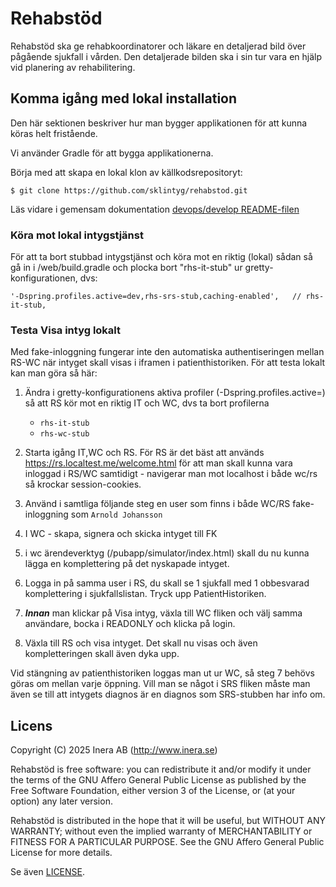 # Rehabstöd
Rehabstöd ska ge rehabkoordinatorer och läkare en detaljerad bild över pågående sjukfall i vården. Den detaljerade bilden ska i sin tur vara en hjälp vid planering av rehabilitering.

## Komma igång med lokal installation
Den här sektionen beskriver hur man bygger applikationen för att kunna köras helt fristående.

Vi använder Gradle för att bygga applikationerna.

Börja med att skapa en lokal klon av källkodsrepositoryt:

    $ git clone https://github.com/sklintyg/rehabstod.git
    
Läs vidare i gemensam dokumentation [devops/develop README-filen](https://github.com/sklintyg/devops/tree/release/2021-1/develop/README.md)

### Köra mot lokal intygstjänst
För att ta bort stubbad intygstjänst och köra mot en riktig (lokal) sådan så gå in i /web/build.gradle och plocka bort "rhs-it-stub" ur gretty-konfigurationen, dvs:

    '-Dspring.profiles.active=dev,rhs-srs-stub,caching-enabled',   // rhs-it-stub,

### Testa Visa intyg lokalt
Med fake-inloggning fungerar inte den automatiska authentiseringen mellan RS-WC när intyget skall visas i iframen i patienthistoriken.
För att testa lokalt kan man göra så här:

1. Ändra i gretty-konfigurationens aktiva profiler (-Dspring.profiles.active=) så att RS kör mot en riktig IT och WC, dvs ta bort profilerna
   
    - `rhs-it-stub`
    - `rhs-wc-stub`
    
2. Starta igång IT,WC och RS. För RS är det bäst att används https://rs.localtest.me/welcome.html för att man skall kunna vara inloggad i RS/WC samtidigt - navigerar man mot localhost i både wc/rs så krockar session-cookies.
3. Använd i samtliga följande steg en user som finns i både WC/RS fake-inloggning som `Arnold Johansson`
4. I WC - skapa, signera och skicka intyget till FK
5. i wc ärendeverktyg (/pubapp/simulator/index.html) skall du nu kunna lägga en komplettering på det nyskapade intyget.
6. Logga in på samma user i RS, du skall se 1 sjukfall med 1 obbesvarad komplettering i sjukfallslistan. Tryck upp PatientHistoriken.
7. _**Innan**_ man klickar på Visa intyg, växla till WC fliken och välj samma användare, bocka i READONLY och klicka på login.
8. Växla till RS och visa intyget. Det skall nu visas och även kompletteringen skall även dyka upp.

Vid stängning av patienthistoriken loggas man ut ur WC, så steg 7 behövs göras om mellan varje öppning.
Vill man se något i SRS fliken måste man även se till att intygets diagnos är en diagnos som SRS-stubben har info om.

## Licens
Copyright (C) 2025 Inera AB (http://www.inera.se)

Rehabstöd is free software: you can redistribute it and/or modify it under the terms of the GNU Affero General Public License as published by the Free Software Foundation, either version 3 of the License, or (at your option) any later version.

Rehabstöd is distributed in the hope that it will be useful, but WITHOUT ANY WARRANTY; without even the implied warranty of MERCHANTABILITY or FITNESS FOR A PARTICULAR PURPOSE.  See the GNU Affero General Public License for more details.

Se även [LICENSE](LICENSE). 
